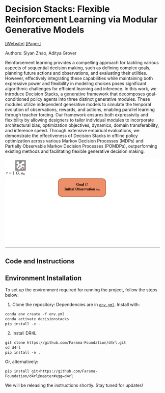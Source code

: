 # Decision Stacks: Flexible Reinforcement Learning via Modular Generative Models

[[Website]](https://siyan-zhao.github.io/decision-stacks/)
[[Paper]](https://siyan-zhao.github.io/decision-stacks/)

Authors: Siyan Zhao, Aditya Grover

Reinforcement learning provides a compelling approach for tackling various aspects of sequential decision making, such as defining complex goals, planning future actions and observations, and evaluating their utilities. However, effectively integrating these capabilities while maintaining both expressive power and flexibility in modeling choices poses significant algorithmic challenges for efficient learning and inference. In this work, we introduce Decision Stacks, a generative framework that decomposes goal-conditioned policy agents into three distinct generative modules. These modules utilize independent generative models to simulate the temporal evolution of observations, rewards, and actions, enabling parallel learning through teacher forcing. Our framework ensures both expressivity and flexibility by allowing designers to tailor individual modules to incorporate architectural bias, optimization objectives, dynamics, domain transferability, and inference speed. Through extensive empirical evaluations, we demonstrate the effectiveness of Decision Stacks in offline policy optimization across various Markov Decision Processes (MDPs) and Partially Observable Markov Decision Processes (POMDPs), outperforming existing methods and facilitating flexible generative decision making.

![Example Trajectory](https://github.com/siyan-zhao/decision-stacks/blob/main/resources/traj.gif)
![Decision Stacks Framework](https://github.com/siyan-zhao/decision-stacks/blob/main/resources/ds.gif)

## Code and Instructions

## Environment Installation

To set up the environment required for running the project, follow the steps below:

1. Clone the repository:
Dependencies are in [`env.yml`](env.yml). Install with:

```
conda env create -f env.yml
conda activate decisionstacks
pip install -e .
```

2. Install DR4L 
  ```
  git clone https://github.com/Farama-Foundation/d4rl.git
  cd d4rl
  pip install -e .
  
  ```
  Or, alternatively:
  ```
  pip install git+https://github.com/Farama-Foundation/d4rl@master#egg=d4rl
  ```

We will be releasing the instructions shortly. Stay tuned for updates!

